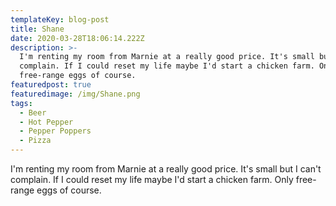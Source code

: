 ```yaml
---
templateKey: blog-post
title: Shane
date: 2020-03-28T18:06:14.222Z
description: >-
  I'm renting my room from Marnie at a really good price. It's small but I can't
  complain. If I could reset my life maybe I'd start a chicken farm. Only
  free-range eggs of course.
featuredpost: true
featuredimage: /img/Shane.png
tags:
  - Beer
  - Hot Pepper
  - Pepper Poppers
  - Pizza
---
```

I'm renting my room from Marnie at a really good price. It's small but I can't complain. If I could reset my life maybe I'd start a chicken farm. Only free-range eggs of course.
